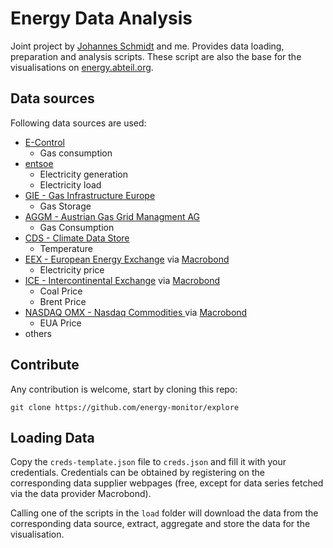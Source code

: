# Energy Data Analysis

Joint project by [Johannes Schmidt](https://github.com/joph) and me. Provides data loading, preparation and analysis scripts. These script are also the base for the visualisations on [energy.abteil.org](https://energy.abteil.org).

## Data sources

Following data sources are used:

- [E-Control](https://www.e-control.at/)
    - Gas consumption
- [entsoe](https://www.entsoe.eu/)
    - Electricity generation
    - Electricity load
- [GIE - Gas Infrastructure Europe](https://www.gie.eu/)
    - Gas Storage
- [AGGM - Austrian Gas Grid Managment AG](https://www.aggm.at/)
    - Gas Consumption
- [CDS - Climate Data Store](https://cds.climate.copernicus.eu/)
    - Temperature
- [EEX - European Energy Exchange](https://www.eex.com/) via [Macrobond](https://www.macrobond.com/)
    - Electricity price
- [ICE - Intercontinental Exchange](https://www.theice.com/) via [Macrobond](https://www.macrobond.com/)
    - Coal Price
    - Brent Price
- [NASDAQ OMX - Nasdaq Commodities ](http://www.nasdaqomx.com/) via [Macrobond](https://www.macrobond.com/)
    - EUA Price
- others

## Contribute

Any contribution is welcome, start by cloning this repo:

    git clone https://github.com/energy-monitor/explore

## Loading Data

Copy the `creds-template.json` file to `creds.json` and fill it with your credentials. Credentials can be obtained by registering on the corresponding data supplier webpages (free, except for data series fetched via the data provider Macrobond).

Calling one of the scripts in the `load` folder will download the data from the corresponding data source, extract, aggregate and store the data for the visualisation.

